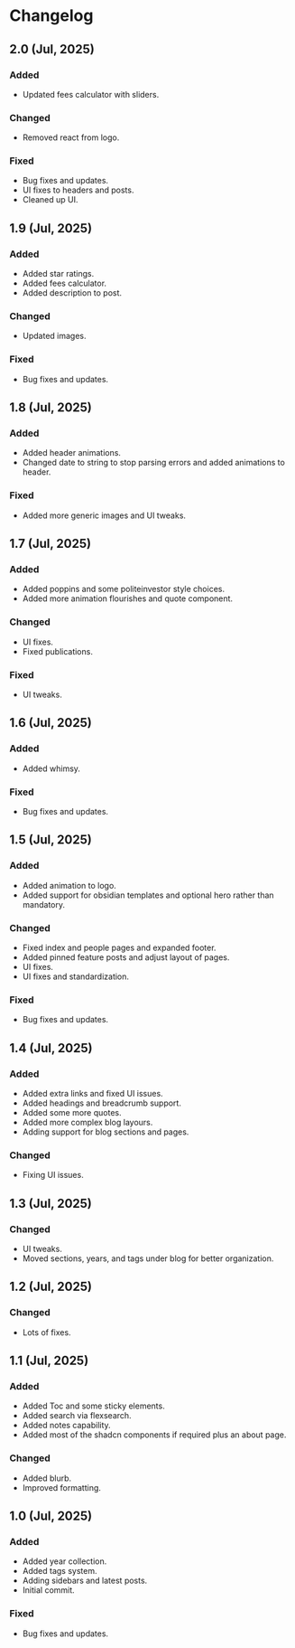 # Changelog

## 2.0 (Jul, 2025)

### Added

- Updated fees calculator with sliders.

### Changed

- Removed react from logo.

### Fixed

- Bug fixes and updates.
- UI fixes to headers and posts.
- Cleaned up UI.


## 1.9 (Jul, 2025)

### Added

- Added star ratings.
- Added fees calculator.
- Added description to post.

### Changed

- Updated images.

### Fixed

- Bug fixes and updates.


## 1.8 (Jul, 2025)

### Added

- Added header animations.
- Changed date to string to stop parsing errors and added animations to header.

### Fixed

- Added more generic images and UI tweaks.


## 1.7 (Jul, 2025)

### Added

- Added poppins and some politeinvestor style choices.
- Added more animation flourishes and quote component.

### Changed

- UI fixes.
- Fixed publications.

### Fixed

- UI tweaks.


## 1.6 (Jul, 2025)

### Added

- Added whimsy.

### Fixed

- Bug fixes and updates.


## 1.5 (Jul, 2025)

### Added

- Added animation to logo.
- Added support for obsidian templates and optional hero rather than mandatory.

### Changed

- Fixed index and people pages and expanded footer.
- Added pinned feature posts and adjust layout of pages.
- UI fixes.
- UI fixes and standardization.

### Fixed

- Bug fixes and updates.


## 1.4 (Jul, 2025)

### Added

- Added extra links and fixed UI issues.
- Added headings and breadcrumb support.
- Added some more quotes.
- Added more complex blog layours.
- Adding support for blog sections and pages.

### Changed

- Fixing UI issues.


## 1.3 (Jul, 2025)

### Changed

- UI tweaks.
- Moved sections, years, and tags under blog for better organization.


## 1.2 (Jul, 2025)

### Changed

- Lots of fixes.


## 1.1 (Jul, 2025)

### Added

- Added Toc and some sticky elements.
- Added search via flexsearch.
- Added notes capability.
- Added most of the shadcn components if required plus an about page.

### Changed

- Added blurb.
- Improved formatting.


## 1.0 (Jul, 2025)

### Added

- Added year collection.
- Added tags system.
- Adding sidebars and latest posts.
- Initial commit.

### Fixed

- Bug fixes and updates.

